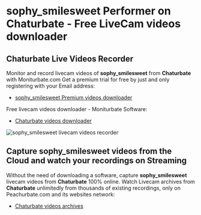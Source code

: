 # sophy_smilesweet Performer on Chaturbate - Free LiveCam videos downloader

## Chaturbate Live Videos Recorder

Monitor and record livecam videos of **sophy_smilesweet** from **Chaturbate** with Moniturbate.com
Get a premium trial for free by just and only registering with your Email address:
* [sophy_smilesweet Premium videos downloader](https://moniturbate.com/request-demo-licence-key.html)

Free livecam videos downloader - Moniturbate Software:
* [Chaturbate videos downloader](https://moniturbate.com/moniturbate-download-software.html)

![sophy_smilesweet livecam videos recorder](https://peachurnet.com/templates/moniturbate-software.png)


## Capture sophy_smilesweet videos from the Cloud and watch your recordings on Streaming

Without the need of downloading a software, capture **sophy_smilesweet** livecam videos from **Chaturbate** 100% online.
Watch Livecam archives from **Chaturbate** unlimitedly from thousands of existing recordings, only on Peachurbate.com and its websites network:
* [Chaturbate videos archives](https://peachurnet.com/)
